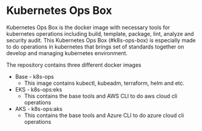 # Kubernetes Ops Box

Kubernetes Ops Box is the docker image with necessary tools for kubernetes operations including build, template, package, lint, analyze and security audit. This Kubernetes Ops Box (#k8s-ops-box) is especially made to do operations in kubernetes that brings set of standards together on develop and managing kubernetes environment.

The repository contains three different docker images

* Base - k8s-ops
    * This image contains kubectl, kubeadm, terraform, helm and etc.
* EKS - k8s-ops:eks
    * This contains the base tools and AWS CLI to do aws cloud cli operations
* AKS - k8s-ops:aks
    * This contains the base tools and Azure CLI to do azure cloud cli operations
